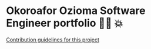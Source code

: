 # Okoroafor Ozioma Software Engineer portfolio :woman_technologist: :collision:
[Contribution guidelines for this project](docs/CONTRIBUTING.md)
